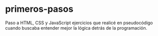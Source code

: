 # primeros-pasos
Paso a HTML, CSS y JavaScript ejercicios que realicé en pseudocódigo cuando buscaba entender mejor la lógica detrás de la programación.

